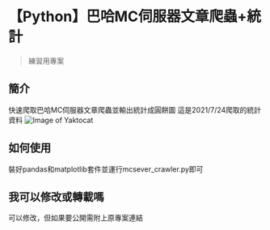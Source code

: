 # 【Python】巴哈MC伺服器文章爬蟲+統計
>練習用專案

## 簡介
快速爬取巴哈MC伺服器文章爬蟲並輸出統計成圓餅圖
這是2021/7/24爬取的統計資料
![Image of Yaktocat](https://octodex.github.com/images/yaktocat.png)

## 如何使用
裝好pandas和matplotlib套件並運行mcsever_crawler.py即可

## 我可以修改或轉載嗎
可以修改，但如果要公開需附上原專案連結
